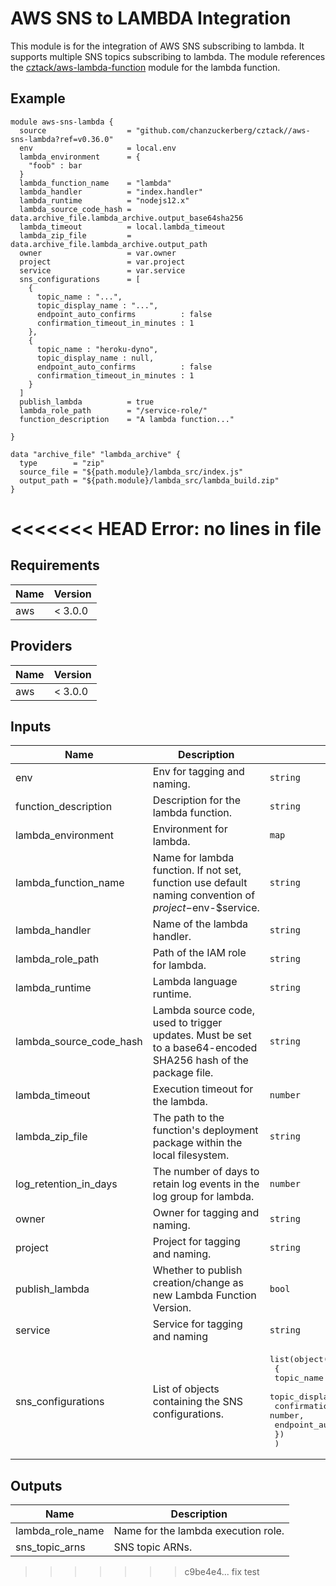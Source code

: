# AWS SNS to LAMBDA Integration
This module is for the integration of AWS SNS subscribing to lambda. It supports multiple SNS topics subscribing to lambda. The module references the [cztack/aws-lambda-function](https://github.com/chanzuckerberg/cztack/tree/main/aws-lambda-function) module for the lambda function.

## Example

```hcl
module aws-sns-lambda {
  source                  = "github.com/chanzuckerberg/cztack//aws-sns-lambda?ref=v0.36.0"
  env                     = local.env
  lambda_environment      = {
    "foob" : bar
  }
  lambda_function_name    = "lambda"
  lambda_handler          = "index.handler"
  lambda_runtime          = "nodejs12.x"
  lambda_source_code_hash = data.archive_file.lambda_archive.output_base64sha256
  lambda_timeout          = local.lambda_timeout
  lambda_zip_file         = data.archive_file.lambda_archive.output_path
  owner                   = var.owner
  project                 = var.project
  service                 = var.service
  sns_configurations      = [
    {
      topic_name : "...",
      topic_display_name : "...",
      endpoint_auto_confirms          : false
      confirmation_timeout_in_minutes : 1
    },
    {
      topic_name : "heroku-dyno",
      topic_display_name : null,
      endpoint_auto_confirms          : false
      confirmation_timeout_in_minutes : 1
    }
  ]
  publish_lambda          = true
  lambda_role_path        = "/service-role/"
  function_description    = "A lambda function..."

}

data "archive_file" "lambda_archive" {
  type        = "zip"
  source_file = "${path.module}/lambda_src/index.js"
  output_path = "${path.module}/lambda_src/lambda_build.zip"
}
```


<!-- START -->
<<<<<<< HEAD
Error: no lines in file
=======
## Requirements

| Name | Version |
|------|---------|
| aws | < 3.0.0 |

## Providers

| Name | Version |
|------|---------|
| aws | < 3.0.0 |

## Inputs

| Name | Description | Type | Default | Required |
|------|-------------|------|---------|:--------:|
| env | Env for tagging and naming. | `string` | n/a | yes |
| function\_description | Description for the lambda function. | `string` | `""` | no |
| lambda\_environment | Environment for lambda. | `map` | `{}` | no |
| lambda\_function\_name | Name for lambda function. If not set, function use default naming convention of $project-$env-$service. | `string` | `null` | no |
| lambda\_handler | Name of the lambda handler. | `string` | n/a | yes |
| lambda\_role\_path | Path of the IAM role for lambda. | `string` | `null` | no |
| lambda\_runtime | Lambda language runtime. | `string` | n/a | yes |
| lambda\_source\_code\_hash | Lambda source code, used to trigger updates. Must be set to a base64-encoded SHA256 hash of the package file. | `string` | `null` | no |
| lambda\_timeout | Execution timeout for the lambda. | `number` | `null` | no |
| lambda\_zip\_file | The path to the function's deployment package within the local filesystem. | `string` | n/a | yes |
| log\_retention\_in\_days | The number of days to retain log events in the log group for lambda. | `number` | `null` | no |
| owner | Owner for tagging and naming. | `string` | n/a | yes |
| project | Project for tagging and naming. | `string` | n/a | yes |
| publish\_lambda | Whether to publish creation/change as new Lambda Function Version. | `bool` | `false` | no |
| service | Service for tagging and naming | `string` | n/a | yes |
| sns\_configurations | List of objects containing the SNS configurations. | <pre>list(object(<br>    {<br>      topic_name                      = string,<br>      topic_display_name              = string,<br>      confirmation_timeout_in_minutes = number,<br>      endpoint_auto_confirms          = bool<br>    })<br>  )</pre> | `[]` | no |

## Outputs

| Name | Description |
|------|-------------|
| lambda\_role\_name | Name for the lambda execution role. |
| sns\_topic\_arns | SNS topic ARNs. |

>>>>>>> c9be4e4... fix test
<!-- END -->